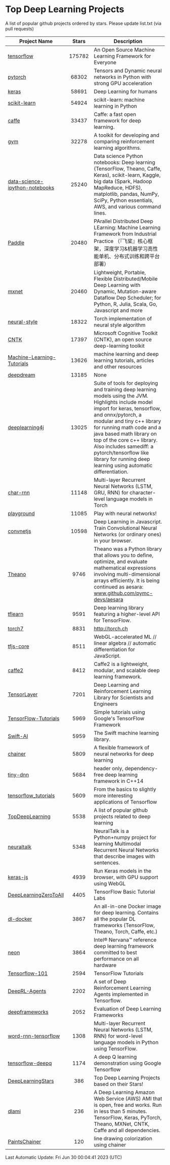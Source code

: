 # Top Deep Learning Projects
A list of popular github projects ordered by stars.
Please update list.txt (via pull requests)

|Project Name| Stars | Description |
| ---------- |:-----:| ----------- |
| [tensorflow](https://github.com/tensorflow/tensorflow) | 175782 | An Open Source Machine Learning Framework for Everyone |
| [pytorch](https://github.com/pytorch/pytorch) | 68302 | Tensors and Dynamic neural networks in Python with strong GPU acceleration |
| [keras](https://github.com/keras-team/keras) | 58691 | Deep Learning for humans |
| [scikit-learn](https://github.com/scikit-learn/scikit-learn) | 54924 | scikit-learn: machine learning in Python |
| [caffe](https://github.com/BVLC/caffe) | 33437 | Caffe: a fast open framework for deep learning. |
| [gym](https://github.com/openai/gym) | 32278 | A toolkit for developing and comparing reinforcement learning algorithms. |
| [data-science-ipython-notebooks](https://github.com/donnemartin/data-science-ipython-notebooks) | 25240 | Data science Python notebooks: Deep learning (TensorFlow, Theano, Caffe, Keras), scikit-learn, Kaggle, big data (Spark, Hadoop MapReduce, HDFS), matplotlib, pandas, NumPy, SciPy, Python essentials, AWS, and various command lines. |
| [Paddle](https://github.com/PaddlePaddle/Paddle) | 20480 | PArallel Distributed Deep LEarning: Machine Learning Framework from Industrial Practice （『飞桨』核心框架，深度学习&机器学习高性能单机、分布式训练和跨平台部署） |
| [mxnet](https://github.com/apache/mxnet) | 20460 | Lightweight, Portable, Flexible Distributed/Mobile Deep Learning with Dynamic, Mutation-aware Dataflow Dep Scheduler; for Python, R, Julia, Scala, Go, Javascript and more |
| [neural-style](https://github.com/jcjohnson/neural-style) | 18322 | Torch implementation of neural style algorithm |
| [CNTK](https://github.com/microsoft/CNTK) | 17397 | Microsoft Cognitive Toolkit (CNTK), an open source deep-learning toolkit |
| [Machine-Learning-Tutorials](https://github.com/ujjwalkarn/Machine-Learning-Tutorials) | 13626 | machine learning and deep learning tutorials, articles and other resources  |
| [deepdream](https://github.com/google/deepdream) | 13185 | None |
| [deeplearning4j](https://github.com/deeplearning4j/deeplearning4j) | 13025 | Suite of tools for deploying and training deep learning models using the JVM. Highlights include model import for keras, tensorflow, and onnx/pytorch, a modular and tiny c++ library for running math code and a java based math library on top of the core c++ library. Also includes samediff: a pytorch/tensorflow like library for running deep learning using automatic differentiation. |
| [char-rnn](https://github.com/karpathy/char-rnn) | 11148 | Multi-layer Recurrent Neural Networks (LSTM, GRU, RNN) for character-level language models in Torch |
| [playground](https://github.com/tensorflow/playground) | 11085 | Play with neural networks! |
| [convnetjs](https://github.com/karpathy/convnetjs) | 10598 | Deep Learning in Javascript. Train Convolutional Neural Networks (or ordinary ones) in your browser. |
| [Theano](https://github.com/Theano/Theano) | 9746 | Theano was a Python library that allows you to define, optimize, and evaluate mathematical expressions involving multi-dimensional arrays efficiently. It is being continued as aesara: www.github.com/pymc-devs/aesara |
| [tflearn](https://github.com/tflearn/tflearn) | 9591 | Deep learning library featuring a higher-level API for TensorFlow. |
| [torch7](https://github.com/torch/torch7) | 8831 | http://torch.ch |
| [tfjs-core](https://github.com/tensorflow/tfjs-core) | 8511 | WebGL-accelerated ML // linear algebra // automatic differentiation for JavaScript. |
| [caffe2](https://github.com/facebookarchive/caffe2) | 8412 | Caffe2 is a lightweight, modular, and scalable deep learning framework. |
| [TensorLayer](https://github.com/tensorlayer/TensorLayer) | 7201 | Deep Learning and Reinforcement Learning Library for Scientists and Engineers  |
| [TensorFlow-Tutorials](https://github.com/nlintz/TensorFlow-Tutorials) | 5969 | Simple tutorials using Google's TensorFlow Framework |
| [Swift-AI](https://github.com/Swift-AI/Swift-AI) | 5959 | The Swift machine learning library. |
| [chainer](https://github.com/chainer/chainer) | 5809 | A flexible framework of neural networks for deep learning |
| [tiny-dnn](https://github.com/tiny-dnn/tiny-dnn) | 5684 | header only, dependency-free deep learning framework in C++14 |
| [tensorflow_tutorials](https://github.com/pkmital/tensorflow_tutorials) | 5609 | From the basics to slightly more interesting applications of Tensorflow |
| [TopDeepLearning](https://github.com/aymericdamien/TopDeepLearning) | 5538 | A list of popular github projects related to deep learning |
| [neuraltalk](https://github.com/karpathy/neuraltalk) | 5348 | NeuralTalk is a Python+numpy project for learning Multimodal Recurrent Neural Networks that describe images with sentences. |
| [keras-js](https://github.com/transcranial/keras-js) | 4939 | Run Keras models in the browser, with GPU support using WebGL |
| [DeepLearningZeroToAll](https://github.com/hunkim/DeepLearningZeroToAll) | 4405 | TensorFlow Basic Tutorial Labs |
| [dl-docker](https://github.com/floydhub/dl-docker) | 3867 | An all-in-one Docker image for deep learning. Contains all the popular DL frameworks (TensorFlow, Theano, Torch, Caffe, etc.) |
| [neon](https://github.com/NervanaSystems/neon) | 3864 | Intel® Nervana™ reference deep learning framework committed to best performance on all hardware |
| [Tensorflow-101](https://github.com/sjchoi86/Tensorflow-101) | 2594 | TensorFlow Tutorials |
| [DeepRL-Agents](https://github.com/awjuliani/DeepRL-Agents) | 2202 | A set of Deep Reinforcement Learning Agents implemented in Tensorflow. |
| [deepframeworks](https://github.com/zer0n/deepframeworks) | 2052 | Evaluation of Deep Learning Frameworks |
| [word-rnn-tensorflow](https://github.com/hunkim/word-rnn-tensorflow) | 1308 | Multi-layer Recurrent Neural Networks (LSTM, RNN) for word-level language models in Python using TensorFlow. |
| [tensorflow-deepq](https://github.com/siemanko/tensorflow-deepq) | 1174 | A deep Q learning demonstration using Google Tensorflow |
| [DeepLearningStars](https://github.com/hunkim/DeepLearningStars) | 386 | Top Deep Learning Projects based on their Stars! |
| [dlami](https://github.com/ritchieng/dlami) | 236 | A Deep Learning Amazon Web Service (AWS) AMI that is open, free and works. Run in less than 5 minutes. TensorFlow, Keras, PyTorch, Theano, MXNet, CNTK, Caffe and all dependencies. |
| [PaintsChainer](https://github.com/taizan/PaintsChainer) | 120 | line drawing colorization using chainer |

Last Automatic Update: Fri Jun 30 00:04:41 2023 (UTC)
